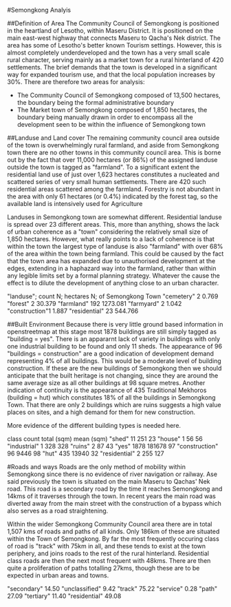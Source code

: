 #Semongkong Analyis

##Definition of Area
The Community Council of Semongkong is positioned in the heartland of Lesotho, within Maseru District. It is positioned on the main east-west highway that connects Maseru to Qacha's Nek district. The area has some of Lesotho's better known Tourism settings. However, this is almost completely underdeveloped and the town has a very small scale rural character, serving mainly as a market town for a rural hinterland of 420 settlements. 
The brief demands that the town is developed in a significant way for expanded tourism use, and that the local population increases by 30%. There are therefore two areas for analysis:
- The Community Council of Semongkong composed of 13,500 hectares, the boundary being the formal administrative boundary
- The Market town of Semongkong composed of 1,850 hectares, the boundary being manually drawn in order to encompass all the development seen to be within the influence of Semongkong town

##Landuse and Land cover
The remaining community council area outside of the town is overwhelmingly rural farmland, and aside from Semongkong town there are no other towns in this community council area. This is borne out by the fact that over 11,000 hectares (or 86%) of the assigned landuse outside the town is tagged as "farmland". To a significant extent the residential land use of just over 1,623 hectares constitutes a nucleated and scattered series of very small human settlements. There are 420 such residential areas scattered among the farmland. Forestry is not abundant in the area with only 61 hectares (or 0.4%) indicated by the forest tag, so the available land is intensively used for Agriculture

Landuses in Semongkong town are somewhat different. Residential landuse is spread over 23 different areas. This, more than anything, shows the lack of urban coherence as a "town" considering the relatively small size of 1,850 hectares. However, what really points to a lack of coherence is that within the town the largest type of landuse is also "farmland" with over 68% of the area within the town being farmland. This could be caused by the fact that the town area has expanded due to unauthorised development at the edges, extending in a haphazard way into the farmland, rather than within any legible limits set by a formal planning strategy.  Whatever the cause the effect is to dilute the development of anything close to an urban character.

"landuse";	count N;	hectares N; of Semongkong Town
"cemetery"	  2	        0.769
"forest"	    2	        30.379
"farmland"	  192	      1273.081
"farmyard"	  2	        1.042
"construction"1	        1.887
"residential"	23	      544.766

##Built Environment
Because there is very little ground based information in openstreetmap at this stage most 1878 buildings are still simply tagged as "building = yes". There is an appararnt lack of variety in buildings with only one industrial building to be found and only 11 sheds. The appearance of 96 "buildings = construction" are a good indication of development demand representing 4% of all buildings. This would be a moderate level of building construction. If these are the new buildings of Semongkong then we should anticipate that the built heritage is not changing, since they are around the same average size as all other buildings at 98 square metres. Another indication of continuity is the appearance of 435 Traditional Mekhoros (building = hut) which constitutes 18% of all the buildings in Semongkong Town. 
That there are only 2 buildings which are ruins suggests a high value places on sites, and a high demand for them for new construction.

More evidence of the different building types is needed here. 

class	count	total (sqm)	mean (sqm)
"shed"	11	251	23
"house"	1	56	56
"industrial"	1	328	328
"ruins"	2	87	43
"yes"	1878	181678	97
"construction"	96	9446	98
"hut"	435	13940	32
"residential"	2	255	127

#Roads and ways
Roads are the only method of mobility within Semongkong since there is no evidence of river navigation or railway. Ase said previously the town is situated on the main Maseru to Qachas' Nek road. This road is a secondary road by the time it reaches Semongkong and 14kms of it traverses through the town. In recent years the main road was diverted away from the main street with the construction of a bypass which also serves as a road straightening.

Within the wider Semongkong Community Council area there are in total 1,507 kms of roads and paths of all kinds. Only 186km of these are situated within the Town of Semongkong. By far the most frequently occuring class of road is "track" with 75km in all, and these tends to exist at the town periphery, and joins roads to the rest of the rural hinterland. Residential class roads are then the next most frequent with 48kms. There are then quite a proliferation of paths totalling 27kms, though these are to be expected in urban areas and towns.
  
"secondary"	14.50
"unclassified"	9.42
"track"	75.22
"service"	0.28
"path"	27.09
"tertiary"	11.40
"residential"	49.08
